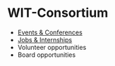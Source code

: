 # WIT-Consortium

* [Events & Conferences](https://github.com/ohsheila/WIT-Consortium/blob/main/EVENTS.md)
* [Jobs & Internships](https://github.com/ohsheila/WIT-Consortium/blob/main/JOBS.md)
* Volunteer opportunities
* Board opportunities
